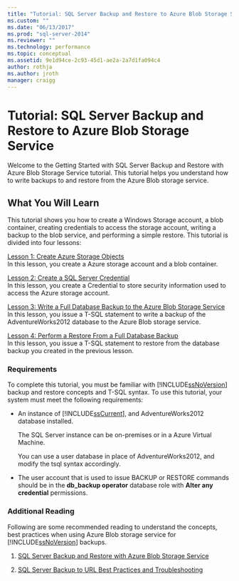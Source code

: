 ```yaml
---
title: "Tutorial: SQL Server Backup and Restore to Azure Blob Storage Service | Microsoft Docs"
ms.custom: ""
ms.date: "06/13/2017"
ms.prod: "sql-server-2014"
ms.reviewer: ""
ms.technology: performance
ms.topic: conceptual
ms.assetid: 9e1d94ce-2c93-45d1-ae2a-2a7d1fa094c4
author: rothja
ms.author: jroth
manager: craigg
---
```

# Tutorial: SQL Server Backup and Restore to Azure Blob Storage Service
  Welcome to the Getting Started with SQL Server Backup and Restore with Azure Blob Storage Service tutorial. This tutorial helps you understand how to write backups to and restore from the Azure Blob storage service.  
  
## What You Will Learn  
 This tutorial shows you how to create a Windows Storage account, a blob container, creating credentials to access the storage account, writing a backup to the blob service, and performing a simple restore. This tutorial is divided into four lessons:  
  
 [Lesson 1: Create Azure Storage Objects](../tutorials/lesson-1-create-windows-azure-storage-objects.md)  
 In this lesson, you create a Azure storage account and a blob container.  
  
 [Lesson 2: Create a SQL Server Credential](../tutorials/lesson-2-create-a-sql-server-credential.md)  
 In this lesson, you create a Credential to store security information used to access the Azure storage account.  
  
 [Lesson 3: Write a Full Database Backup to the Azure Blob Storage Service](../tutorials/lesson-3-write-a-full-database-backup-to-the-windows-azure-blob-storage-service.md)  
 In this lesson, you issue a T-SQL statement to write a backup of the AdventureWorks2012 database to the Azure Blob storage service.  
  
 [Lesson 4: Perform a Restore From a Full Database Backup](../tutorials/lesson-4-perform-a-restore-from-a-full-database-backup.md)  
 In this lesson, you issue a T-SQL statement to restore from the database backup you created in the previous lesson.  
  
### Requirements  
 To complete this tutorial, you must be familiar with [!INCLUDE[ssNoVersion](../includes/ssnoversion-md.md)] backup and restore concepts and T-SQL syntax. To use this tutorial, your system must meet the following requirements:  
  
-   An instance of [!INCLUDE[ssCurrent](../includes/sscurrent-md.md)], and AdventureWorks2012 database installed.  
  
     The SQL Server instance can be on-premises or in a Azure Virtual Machine.  
  
     You can use a user database in place of AdventureWorks2012, and modify the tsql syntax accordingly.  
  
-   The user account that is used to issue BACKUP or RESTORE commands should be in the **db_backup operator** database role with **Alter any credential** permissions.  
  
### Additional Reading  
 Following are some recommended reading to understand the concepts, best practices when using Azure Blob storage service for [!INCLUDE[ssNoVersion](../includes/ssnoversion-md.md)] backups.  
  
1.  [SQL Server Backup and Restore with Azure Blob Storage Service](backup-restore/sql-server-backup-and-restore-with-microsoft-azure-blob-storage-service.md)  
  
2.  [SQL Server Backup to URL Best Practices and Troubleshooting](backup-restore/sql-server-backup-to-url-best-practices-and-troubleshooting.md)  
  
  
